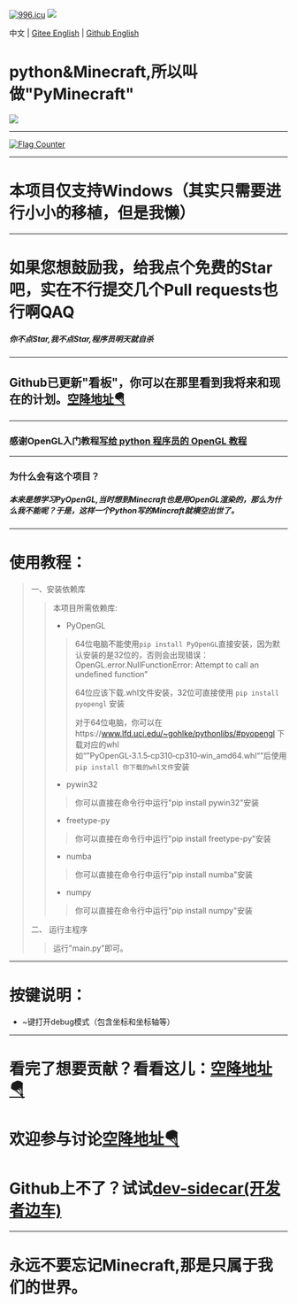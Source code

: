 <a href="https://996.icu"><img src="https://img.shields.io/badge/link-996.icu-red.svg" alt="996.icu" /></a>
<img src="https://img.shields.io/badge/高性能-基于PyOpenGL，而不是PyGame等游戏库-blue.svg" />

中文 | [Gitee English](https://gitee.com/chinese-wzq/PyMinecraft/blob/master/README_EN.md) | [Github English](https://github.com/chinese-wzq/PyMinecraft/blob/master/README_EN.md)
# python&Minecraft,所以叫做"PyMinecraft"
![](https://www.wumouren.xyz/wp-content/uploads/2022/01/pyminecraft.png)
******************************************************************************
<a href="https://info.flagcounter.com/zBbk"><img src="https://s05.flagcounter.com/map/zBbk/size_l/txt_000000/border_CCCCCC/pageviews_1/viewers_0/flags_0/" alt="Flag Counter" border="0"></a>
******************************************************************************
# 本项目仅支持Windows（其实只需要进行小小的移植，但是我懒）
******************************************************************************
# 如果您想鼓励我，给我点个免费的Star吧，实在不行提交几个Pull requests也行啊QAQ
##### 你不点Star,我不点Star,程序员明天就自杀
******************************************************************************
## Github已更新"看板"，你可以在那里看到我将来和现在的计划。[空降地址🪂](https://github.com/chinese-wzq/PyMinecraft/projects/)
******************************************************************************
### 感谢OpenGL入门教程[写给 python 程序员的 OpenGL 教程](https://blog.csdn.net/xufive/article/details/86565130)
******************************************************************************
### 为什么会有这个项目？
##### 本来是想学习PyOpenGL,当时想到Minecraft也是用OpenGL渲染的，那么为什么我不能呢？于是，这样一个Python写的Mincraft就横空出世了。
******************************************************************************

# 使用教程：
>一、安装依赖库
>>本项目所需依赖库:
>>* PyOpenGL
>>>64位电脑不能使用`pip install PyOpenGL`直接安装，因为默认安装的是32位的，否则会出现错误：OpenGL.error.NullFunctionError: Attempt to call an undefined function”
>>>
>>>64位应该下载.whl文件安装，32位可直接使用 `pip install pyopengl` 安装
>>>
>>>对于64位电脑，你可以在https://www.lfd.uci.edu/~gohlke/pythonlibs/#pyopengl 下载对应的whl如“”PyOpenGL‑3.1.5‑cp310‑cp310‑win_amd64.whl“”后使用`pip install 你下载的whl文件`安装
>>* pywin32
>>>你可以直接在命令行中运行"pip install pywin32"安装
>>* freetype-py
>>>你可以直接在命令行中运行"pip install freetype-py"安装
>>* numba
>>>你可以直接在命令行中运行"pip install numba"安装
>>* numpy
>>>你可以直接在命令行中运行"pip install numpy"安装
>
>二、 运行主程序
>>运行"main.py"即可。
******************************************************************************
# 按键说明：
* ~键打开debug模式（包含坐标和坐标轴等）
******************************************************************************
# 看完了想要贡献？看看这儿：[空降地址🪂](https://github.com/chinese-wzq/PyMinecraft/projects/6)
# 欢迎参与讨论[空降地址🪂](https://github.com/chinese-wzq/PyMinecraft/discussions)
# Github上不了？试试[dev-sidecar(开发者边车)](https://gitee.com/docmirror/dev-sidecar)
******************************************************************************
# 永远不要忘记Minecraft,那是只属于我们的世界。
